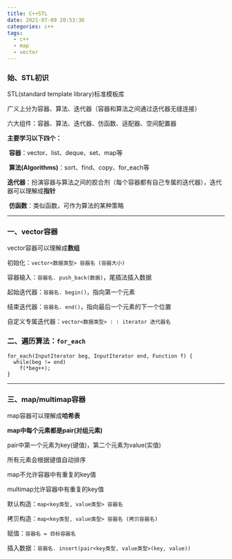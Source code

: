 ```yaml
---
title: C++STL
date: 2021-07-09 20:53:36
categories: c++
tags:
  - c++
  - map
  - vector
---
```




### 	始、STL初识

STL(standard template library)标准模板库

广义上分为容器、算法、迭代器（容器和算法之间通过迭代器无缝连接）

六大组件：容器、算法、迭代器、仿函数、适配器、空间配置器

**主要学习以下四个：**

​	**容器**：vector、list、deque、set、map等

​	**算法(Algorithms)**：sort、find、copy、for_each等

​	**迭代器**：扮演容器与算法之间的胶合剂（每个容器都有自己专属的迭代器），迭代器可以理解成**指针**

​	**仿函数**：类似函数，可作为算法的某种策略



<!---more--->

---



### 		一、vector容器

vector容器可以理解成**数组**



初始化：`vector<数据类型> 容器名 (容器大小)`

容器输入：`容器名. push_back(数据)`，尾插法插入数据

起始迭代器：`容器名. begin()`，指向第一个元素

结束迭代器：`容器名. end()`，指向最后一个元素的下一个位置

自定义专属迭代器：`vector<数据类型> : : iterator 迭代器名`



### 	二、遍历算法：`for_each`

```
for_each(InputIterator beg, InputIterator end, Function f) {
  while(beg != end) 
    f(*beg++);
}
```





---



### 		三、map/multimap容器

map容器可以理解成**哈希表**



**map中每个元素都是pair(对组元素)**

pair中第一个元素为key(键值)，第二个元素为value(实值)

所有元素会根据键值自动排序

map不允许容器中有重复的key值

multimap允许容器中有重复的key值



默认构造：`map<key类型, value类型> 容器名`

拷贝构造：`map<key类型, value类型> 容器名 (拷贝容器名)`

赋值：`容器名 = 目标容器名`

插入数据：`容器名. insert(pair<key类型, value类型>(key, value))`



